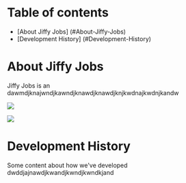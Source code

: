 # Table of contents

* [About Jiffy Jobs] (#About-Jiffy-Jobs)
* [Development History] (#Development-History)

# About Jiffy Jobs

Jiffy Jobs is an dawmdjknajwndjkawndjknawdjknawdjknjkwdnajkwdnjkandw

![](images/INSERTMARKUPHERE.png)

![](images/INSERTMARKUPHERE.png)
# Development History

Some content about how we've developed dwddjajnawdjkwandjkwndjkwndkjand
